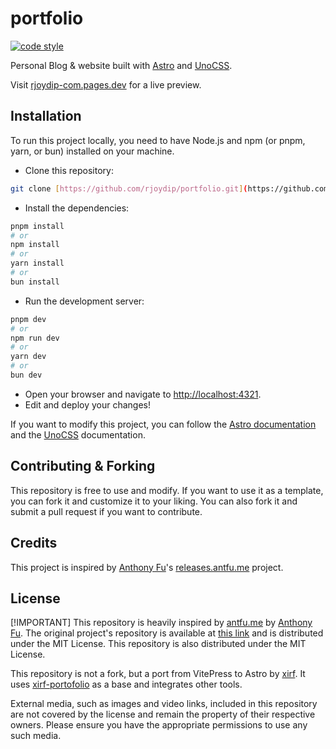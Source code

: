 # portfolio

[![code style](https://antfu.me/badge-code-style.svg)](https://github.com/antfu/eslint-config)

Personal Blog & website built with <a href="https://astro.build/" target="_blank">Astro</a> and <a href="https://(https://unocss.dev/)" target="_blank">UnoCSS</a>.

Visit [rjoydip-com.pages.dev](https://rjoydip-com.pages.dev) for a live preview.

## Installation

To run this project locally, you need to have Node.js and npm (or pnpm, yarn, or bun) installed on your machine.

- Clone this repository:

```bash
git clone [https://github.com/rjoydip/portfolio.git](https://github.com/rjoydip/portfolio.git)
```

- Install the dependencies:

```bash
pnpm install
# or
npm install
# or
yarn install
# or
bun install
```

- Run the development server:

```bash
pnpm dev
# or
npm run dev
# or
yarn dev
# or
bun dev
```

- Open your browser and navigate to [http://localhost:4321](http://localhost:4321).
- Edit and deploy your changes!

If you want to modify this project, you can follow the [Astro documentation](https://docs.astro.build/en/getting-started/) and the [UnoCSS](https://unocss.dev/guide/) documentation.

## Contributing & Forking

This repository is free to use and modify. If you want to use it as a template, you can fork it and customize it to your liking.  You can also fork it and submit a pull request if you want to contribute.

## Credits

This project is inspired by [Anthony Fu](https://github.com/antfu)'s [releases.antfu.me](https://github.com/antfu/releases.antfu.me) project.

## License

[!IMPORTANT]
This repository is heavily inspired by [antfu.me](https://antfu.me) by [Anthony Fu](https://github.com/antfu). The original project's repository is available at [this link](https://github.com/antfu/antfu.me) and is distributed under the MIT License. This repository is also distributed under the MIT License.

This repository is not a fork, but a port from VitePress to Astro by [xirf](https://github.com/xirf/). It uses [xirf-portofolio](https://github.com/xirf/xirf-portofolio) as a base and integrates other tools.

External media, such as images and video links, included in this repository are not covered by the license and remain the property of their respective owners.  Please ensure you have the appropriate permissions to use any such media.
